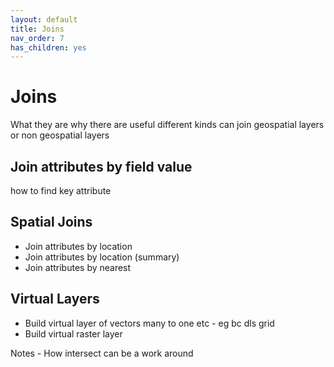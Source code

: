 ```yaml
---
layout: default
title: Joins
nav_order: 7
has_children: yes
---
```

# Joins

What they are why there are useful different kinds
can join geospatial layers or non geospatial layers

## Join attributes by field value
how to find key attribute 


## Spatial Joins
- Join attributes by location
- Join attributes by location (summary)
- Join attributes by nearest


## Virtual Layers
- Build virtual layer of vectors
many to one etc - eg bc dls grid 
- Build virtual raster layer


Notes - How intersect can be a work around



